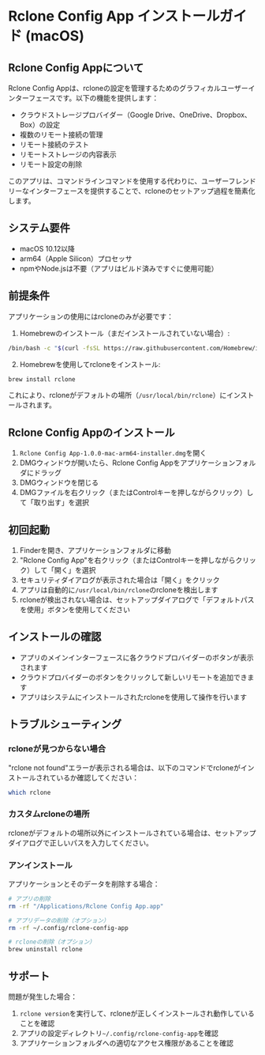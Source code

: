 # Rclone Config App インストールガイド (macOS)

## Rclone Config Appについて

Rclone Config Appは、rcloneの設定を管理するためのグラフィカルユーザーインターフェースです。以下の機能を提供します：

- クラウドストレージプロバイダー（Google Drive、OneDrive、Dropbox、Box）の設定
- 複数のリモート接続の管理
- リモート接続のテスト
- リモートストレージの内容表示
- リモート設定の削除

このアプリは、コマンドラインコマンドを使用する代わりに、ユーザーフレンドリーなインターフェースを提供することで、rcloneのセットアップ過程を簡素化します。

## システム要件

- macOS 10.12以降
- arm64（Apple Silicon）プロセッサ
- npmやNode.jsは不要（アプリはビルド済みですぐに使用可能）

## 前提条件

アプリケーションの使用にはrcloneのみが必要です：

1. Homebrewのインストール（まだインストールされていない場合）:
```bash
/bin/bash -c "$(curl -fsSL https://raw.githubusercontent.com/Homebrew/install/HEAD/install.sh)"
```

2. Homebrewを使用してrcloneをインストール:
```bash
brew install rclone
```
これにより、rcloneがデフォルトの場所（`/usr/local/bin/rclone`）にインストールされます。

## Rclone Config Appのインストール

1. `Rclone Config App-1.0.0-mac-arm64-installer.dmg`を開く
2. DMGウィンドウが開いたら、Rclone Config Appをアプリケーションフォルダにドラッグ
3. DMGウィンドウを閉じる
4. DMGファイルを右クリック（またはControlキーを押しながらクリック）して「取り出す」を選択

## 初回起動

1. Finderを開き、アプリケーションフォルダに移動
2. "Rclone Config App"を右クリック（またはControlキーを押しながらクリック）して「開く」を選択
3. セキュリティダイアログが表示された場合は「開く」をクリック
4. アプリは自動的に`/usr/local/bin/rclone`のrcloneを検出します
5. rcloneが検出されない場合は、セットアップダイアログで「デフォルトパスを使用」ボタンを使用してください

## インストールの確認

- アプリのメインインターフェースに各クラウドプロバイダーのボタンが表示されます
- クラウドプロバイダーのボタンをクリックして新しいリモートを追加できます
- アプリはシステムにインストールされたrcloneを使用して操作を行います

## トラブルシューティング

### rcloneが見つからない場合
"rclone not found"エラーが表示される場合は、以下のコマンドでrcloneがインストールされているか確認してください：
```bash
which rclone
```

### カスタムrcloneの場所
rcloneがデフォルトの場所以外にインストールされている場合は、セットアップダイアログで正しいパスを入力してください。

### アンインストール
アプリケーションとそのデータを削除する場合：

```bash
# アプリの削除
rm -rf "/Applications/Rclone Config App.app"

# アプリデータの削除（オプション）
rm -rf ~/.config/rclone-config-app

# rcloneの削除（オプション）
brew uninstall rclone
```

## サポート

問題が発生した場合：
1. `rclone version`を実行して、rcloneが正しくインストールされ動作していることを確認
2. アプリの設定ディレクトリ`~/.config/rclone-config-app`を確認
3. アプリケーションフォルダへの適切なアクセス権限があることを確認